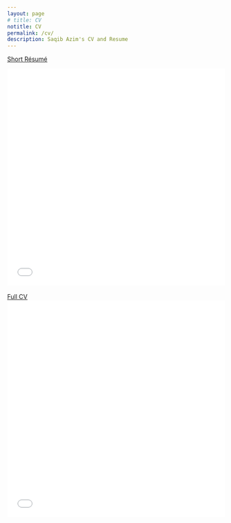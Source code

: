 ```yaml
---
layout: page
# title: CV
notitle: CV
permalink: /cv/
description: Saqib Azim's CV and Resume
---
```


<a href="{{site.url}}/assets/CV/Saqib_Azim_resume.pdf"><headingLink>Short Résumé</headingLink></a>
<div>
<embed src="{{ site.url }}/assets/CV/Saqib_Azim_resume.pdf#toolbar=0&navpanes=0" type="application/pdf" width="100%" height="500px" />
</div>
<br>
<span class="brHeight"></span>
<a href="{{site.url}}/assets/CV/Saqib_Azim_fullCV.pdf"><headingLink>Full CV</headingLink></a>
<div>
<embed src="{{ site.url }}/assets/CV/Saqib_Azim_fullCV.pdf#toolbar=0&navpanes=0" type="application/pdf" width="100%" height="500px" />
</div>